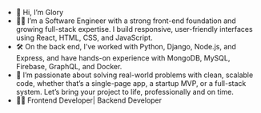 - 👋 Hi, I’m Glory
- 👩‍💻 I’m a Software Engineer with a strong front-end foundation and growing full-stack expertise. I build responsive, user-friendly interfaces using React, HTML, CSS, and JavaScript.
- 🛠️ On the back end, I’ve worked with Python, Django, Node.js, and Express, and have hands-on experience with MongoDB, MySQL, Firebase, GraphQL, and Docker.
- 🚀 I’m passionate about solving real-world problems with clean, scalable code, whether that’s a single-page app, a startup MVP, or a full-stack system. Let’s bring your project to life, professionally and on time.
- 👩‍💻 Frontend Developer| Backend Developer
  


<!---
GloryEvi/GloryEvi is a ✨ special ✨ repository because its `README.md` (this file) appears on your GitHub profile.
You can click the Preview link to take a look at your changes.
--->

